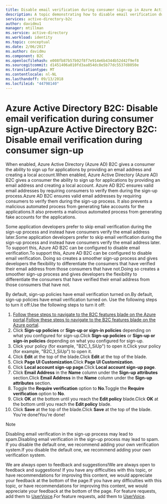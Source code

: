 ```yaml
---
title: Disable email verification during consumer sign-up in Azure Active Directory B2C | Microsoft Docs
description: A topic demonstrating how to disable email verification during consumer sign-up in Azure Active Directory B2C.
services: active-directory-b2c
author: davidmu1
manager: mtillman
ms.service: active-directory
ms.workload: identity
ms.topic: conceptual
ms.date: 2/06/2017
ms.author: davidmu
ms.component: B2C
ms.openlocfilehash: e008fb87b57b92f8f7e914e6b4344b52d42f9ef8
ms.sourcegitcommit: d1451406a010fd3aa854dc8e5b77dc5537d8050e
ms.translationtype: MT
ms.contentlocale: nl-NL
ms.lasthandoff: 09/13/2018
ms.locfileid: "44798140"
---
```

# <a name="azure-active-directory-b2c-disable-email-verification-during-consumer-sign-up"></a><span data-ttu-id="daf37-103">Azure Active Directory B2C: Disable email verification during consumer sign-up</span><span class="sxs-lookup"><span data-stu-id="daf37-103">Azure Active Directory B2C: Disable email verification during consumer sign-up</span></span>
<span data-ttu-id="daf37-104">When enabled, Azure Active Directory (Azure AD) B2C gives a consumer the ability to sign up for applications by providing an email address and creating a local account.</span><span class="sxs-lookup"><span data-stu-id="daf37-104">When enabled, Azure Active Directory (Azure AD) B2C gives a consumer the ability to sign up for applications by providing an email address and creating a local account.</span></span> <span data-ttu-id="daf37-105">Azure AD B2C ensures valid email addresses by requiring consumers to verify them during the sign-up process.</span><span class="sxs-lookup"><span data-stu-id="daf37-105">Azure AD B2C ensures valid email addresses by requiring consumers to verify them during the sign-up process.</span></span> <span data-ttu-id="daf37-106">It also prevents a malicious automated process from generating fake accounts for the applications.</span><span class="sxs-lookup"><span data-stu-id="daf37-106">It also prevents a malicious automated process from generating fake accounts for the applications.</span></span>

<span data-ttu-id="daf37-107">Some application developers prefer to skip email verification during the sign-up process and instead have consumers verify the email address later.</span><span class="sxs-lookup"><span data-stu-id="daf37-107">Some application developers prefer to skip email verification during the sign-up process and instead have consumers verify the email address later.</span></span> <span data-ttu-id="daf37-108">To support this, Azure AD B2C can be configured to disable email verification.</span><span class="sxs-lookup"><span data-stu-id="daf37-108">To support this, Azure AD B2C can be configured to disable email verification.</span></span> <span data-ttu-id="daf37-109">Doing so creates a smoother sign-up process and gives developers the flexibility to differentiate the consumers that have verified their email address from those consumers that have not.</span><span class="sxs-lookup"><span data-stu-id="daf37-109">Doing so creates a smoother sign-up process and gives developers the flexibility to differentiate the consumers that have verified their email address from those consumers that have not.</span></span>

<span data-ttu-id="daf37-110">By default, sign-up policies have email verification turned on.</span><span class="sxs-lookup"><span data-stu-id="daf37-110">By default, sign-up policies have email verification turned on.</span></span> <span data-ttu-id="daf37-111">Use the following steps to turn it off:</span><span class="sxs-lookup"><span data-stu-id="daf37-111">Use the following steps to turn it off:</span></span>

1. <span data-ttu-id="daf37-112">[Follow these steps to navigate to the B2C features blade on the Azure portal](active-directory-b2c-app-registration.md#navigate-to-b2c-settings).</span><span class="sxs-lookup"><span data-stu-id="daf37-112">[Follow these steps to navigate to the B2C features blade on the Azure portal](active-directory-b2c-app-registration.md#navigate-to-b2c-settings).</span></span>
2. <span data-ttu-id="daf37-113">Click **Sign-up policies** or **Sign-up or sign-in policies** depending on what you configured for sign-up.</span><span class="sxs-lookup"><span data-stu-id="daf37-113">Click **Sign-up policies** or **Sign-up or sign-in policies** depending on what you configured for sign-up.</span></span>
3. <span data-ttu-id="daf37-114">Click your policy (for example, "B2C_1_SiUp") to open it.</span><span class="sxs-lookup"><span data-stu-id="daf37-114">Click your policy (for example, "B2C_1_SiUp") to open it.</span></span> 
4. <span data-ttu-id="daf37-115">Click **Edit** at the top of the blade.</span><span class="sxs-lookup"><span data-stu-id="daf37-115">Click **Edit** at the top of the blade.</span></span>
5. <span data-ttu-id="daf37-116">Click **Page UI Customization**.</span><span class="sxs-lookup"><span data-stu-id="daf37-116">Click **Page UI Customization**.</span></span>
6. <span data-ttu-id="daf37-117">Click **Local account sign-up page**.</span><span class="sxs-lookup"><span data-stu-id="daf37-117">Click **Local account sign-up page**.</span></span>
7. <span data-ttu-id="daf37-118">Click **Email Address** in the **Name** column under the **Sign-up attributes** section.</span><span class="sxs-lookup"><span data-stu-id="daf37-118">Click **Email Address** in the **Name** column under the **Sign-up attributes** section.</span></span>
8. <span data-ttu-id="daf37-119">Toggle the **Require verification** option to **No**.</span><span class="sxs-lookup"><span data-stu-id="daf37-119">Toggle the **Require verification** option to **No**.</span></span>
9. <span data-ttu-id="daf37-120">Click **OK** at the bottom until you reach the **Edit policy** blade.</span><span class="sxs-lookup"><span data-stu-id="daf37-120">Click **OK** at the bottom until you reach the **Edit policy** blade.</span></span>
10. <span data-ttu-id="daf37-121">Click **Save** at the top of the blade.</span><span class="sxs-lookup"><span data-stu-id="daf37-121">Click **Save** at the top of the blade.</span></span> <span data-ttu-id="daf37-122">You're done!</span><span class="sxs-lookup"><span data-stu-id="daf37-122">You're done!</span></span>

> [!NOTE]
> <span data-ttu-id="daf37-123">Disabling email verification in the sign-up process may lead to spam.</span><span class="sxs-lookup"><span data-stu-id="daf37-123">Disabling email verification in the sign-up process may lead to spam.</span></span> <span data-ttu-id="daf37-124">If you disable the default one, we recommend adding your own verification system.</span><span class="sxs-lookup"><span data-stu-id="daf37-124">If you disable the default one, we recommend adding your own verification system.</span></span>
> 
> 

<span data-ttu-id="daf37-125">We are always open to feedback and suggestions!</span><span class="sxs-lookup"><span data-stu-id="daf37-125">We are always open to feedback and suggestions!</span></span> <span data-ttu-id="daf37-126">If you have any difficulties with this topic, or have recommendations for improving this content, we would appreciate your feedback at the bottom of the page.</span><span class="sxs-lookup"><span data-stu-id="daf37-126">If you have any difficulties with this topic, or have recommendations for improving this content, we would appreciate your feedback at the bottom of the page.</span></span> <span data-ttu-id="daf37-127">For feature requests, add them to [UserVoice](https://feedback.azure.com/forums/169401-azure-active-directory/category/160596-b2c).</span><span class="sxs-lookup"><span data-stu-id="daf37-127">For feature requests, add them to [UserVoice](https://feedback.azure.com/forums/169401-azure-active-directory/category/160596-b2c).</span></span>
